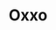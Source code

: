 ---
title: "Oxxo"
url: /san-luis-potosi/oxxo-autopista-queretaro-san-luis-potosi/
shop: comodidad
---